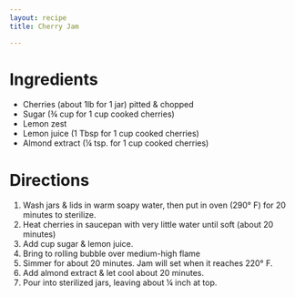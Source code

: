 ```yaml
---
layout: recipe
title: Cherry Jam

---
```


# Ingredients

- Cherries (about 1lb for 1 jar) pitted & chopped
- Sugar (¾ cup for 1 cup cooked cherries)
- Lemon zest
- Lemon juice (1 Tbsp for 1 cup cooked cherries)
- Almond extract (¼ tsp. for 1 cup cooked cherries)

# Directions

1. Wash jars & lids in warm soapy water, then put in oven (290° F) for 20 minutes to sterilize.
2. Heat cherries in saucepan with very little water until soft (about 20 minutes)
3. Add cup sugar & lemon juice.
4. Bring to rolling bubble over medium-high flame
5. Simmer for about 20 minutes. Jam will set when it reaches 220° F.
6. Add almond extract & let cool about 20 minutes.
7. Pour into sterilized jars, leaving about ¼ inch at top.